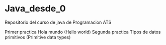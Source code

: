 # Java_desde_0
Repositorio del curso de java de Programacion ATS


Primer practica Hola mundo (Hello world)
Segunda practica Tipos de datos primitivos (Primitive data types)
